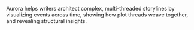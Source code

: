 Aurora helps writers architect complex, multi-threaded storylines by visualizing events across time, showing how plot threads weave together, and revealing structural insights.